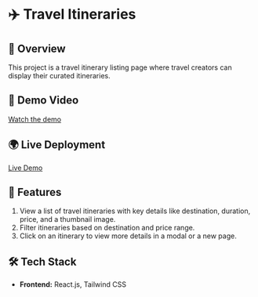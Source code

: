 # ✈️ Travel Itineraries

## 🚀 Overview

This project is a travel itinerary listing page where travel creators can display their curated itineraries.

## 📸 Demo Video

[Watch the demo]()

## 🌍 Live Deployment

[Live Demo](https://travel-itinerary-mauve.vercel.app/)

## 📌 Features

1. View a list of travel itineraries with key details like destination, duration, price, and a
   thumbnail image.
2. Filter itineraries based on destination and price range.
3. Click on an itinerary to view more details in a modal or a new page.

## 🛠️ Tech Stack

- **Frontend:** React.js, Tailwind CSS
